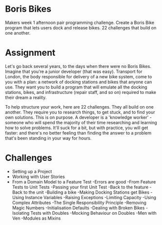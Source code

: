 # Boris Bikes 

Makers week 1 afternoon pair programming challenge.
Create a Boris Bike program that lets users dock and release bikes. 22 challenges that build on one another.

# Assignment

Let's go back several years, to the days when there were no Boris Bikes. Imagine that you're a junior developer (that was easy). Transport for London, the body responsible for delivery of a new bike system, come to you with a plan: a network of docking stations and bikes that anyone can use. They want you to build a program that will emulate all the docking stations, bikes, and infrastructure (repair staff, and so on) required to make their dream a reality.

To help structure your work, here are 22 challenges. They all build on one another. They require you to research things, to get stuck, and to find your own solutions. This is on purpose. A developer is a 'knowledge worker' - someone who will spend the majority of their time researching and learning how to solve problems. It'll suck for a bit, but with practice, you will get faster: and there's no better feeling than finding the answer to a problem that's been standing in your way for hours.

# Challenges

- Setting up a Project
- Working with User Stories
- From a Domain Model to a Feature Test
-Errors are good
-From Feature Tests to Unit Tests
-Passing your first Unit Test
-Back to the feature
-Back to the unit
-Building a bike
-Making Docking Stations get Bikes
-Using Instance Variables
-Raising Exceptions
-Limiting Capacity
-Using Complex Attributes
-The Single Responsibility Principle
-Removing Magic Numbers
-Initialisation Defaults
-Dealing with Broken Bikes
-Isolating Tests with Doubles
-Mocking Behaviour on Doubles
-Men with Ven
-Modules as Mixins

